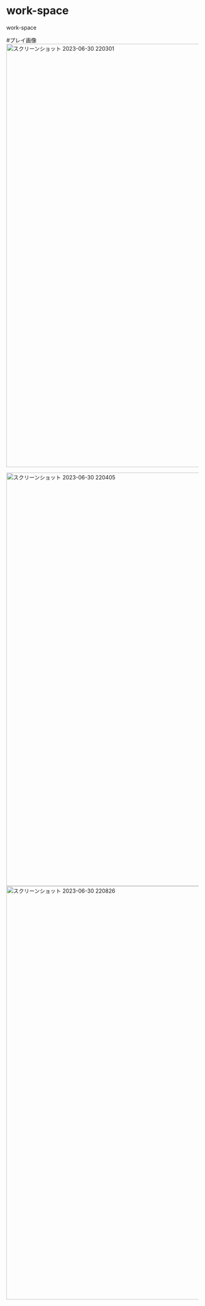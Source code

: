 # work-space
work-space



#プレイ画像
<img width="1108" alt="スクリーンショット 2023-06-30 220301" src="https://github.com/teamdev-test-red/work-space/assets/135023031/17745dd0-b078-4c70-a40f-c9df30231b09">

<img width="1082" alt="スクリーンショット 2023-06-30 220405" src="https://github.com/teamdev-test-red/work-space/assets/135023031/7b95f48d-6264-4caf-8c21-b73f18a1839d">

<img width="1082" alt="スクリーンショット 2023-06-30 220826" src="https://github.com/teamdev-test-red/work-space/assets/135023031/5ba8c3e9-2a9d-4b70-8bd9-4848d0e3c77f">